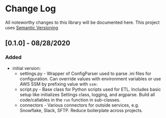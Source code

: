 # Change Log
All noteworthy changes to this library will be documented here. This project uses [Semantic Versioning](http://semver.org/)

## [0.1.0] - 08/28/2020
### Added
- initial version:
  - settings.py - Wrapper of ConfigParser used to parse .ini files for configuration. Can override values with environment variables or use AWS SSM by prefixing value with `ssm:`
  - script.py - Base class for Python scripts used for ETL. Includes basic setup like initializes Settings class, logging, and argparse. Build all code/callables in the `run` function in sub-classes.
  - connectors - Various connectors for outside services, e.g. Snowflake, Slack, SFTP. Reduce boilerplate across projects.
